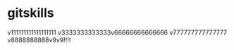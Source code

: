 # gitskills
v111111111111111111
v3333333333333v66666666666666
v777777777777777
v8888888888v9v9!!!!


